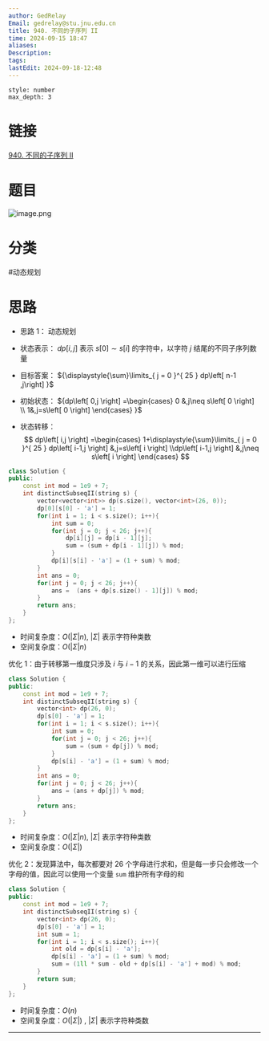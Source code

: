 ```yaml
---
author: GedRelay
Email: gedrelay@stu.jnu.edu.cn
title: 940. 不同的子序列 II
time: 2024-09-15 18:47
aliases: 
Description: 
tags: 
lastEdit: 2024-09-18-12:48
---
```


```toc
style: number
max_depth: 3
```

# 链接
[940. 不同的子序列 II](https://leetcode.cn/problems/distinct-subsequences-ii/) 

# 题目
![image.png](https://ged-pic-bed.oss-cn-guangzhou.aliyuncs.com/img/202409151847287.png)


# 分类
#动态规划 

# 思路
- 思路 1：
动态规划
- 状态表示：
${dp\left[ i,j \right]  }$ 表示 ${s\left[ 0 \right] \sim s\left[ i \right]  }$ 的字符中，以字符 ${j }$ 结尾的不同子序列数量

- 目标答案：
${\displaystyle{\sum}\limits_{ j = 0 }^{ 25 } dp\left[ n-1 ,j\right]  }$ 

- 初始状态：
${dp\left[ 0,j \right] =\begin{cases} 0 &,j\neq s\left[ 0 \right] \\ 1&,j=s\left[ 0 \right]  \end{cases}  }$ 

- 状态转移：
$$
dp\left[ i,j \right] =\begin{cases} 1+\displaystyle{\sum}\limits_{ j = 0 }^{ 25 } dp\left[ i-1,j \right] &,j=s\left[ i \right] \\dp\left[ i-1,j \right] &,j\neq s\left[ i \right]  \end{cases} 
$$

```cpp
class Solution {
public:
    const int mod = 1e9 + 7;
    int distinctSubseqII(string s) {
        vector<vector<int>> dp(s.size(), vector<int>(26, 0));
        dp[0][s[0] - 'a'] = 1;
        for(int i = 1; i < s.size(); i++){
            int sum = 0;
            for(int j = 0; j < 26; j++){
                dp[i][j] = dp[i - 1][j];
                sum = (sum + dp[i - 1][j]) % mod;
            }
            dp[i][s[i] - 'a'] = (1 + sum) % mod;
        }
        int ans = 0;
        for(int j = 0; j < 26; j++){
            ans =  (ans + dp[s.size() - 1][j]) % mod;
        }
        return ans;
    }
};
```


- 时间复杂度：${O\left( |\Sigma |n \right)  }$, ${|\Sigma | }$ 表示字符种类数
- 空间复杂度：${O\left( |\Sigma |n \right)  }$ 


优化 1：由于转移第一维度只涉及 ${i }$ 与 ${i-1 }$ 的关系，因此第一维可以进行压缩

```cpp
class Solution {
public:
    const int mod = 1e9 + 7;
    int distinctSubseqII(string s) {
        vector<int> dp(26, 0);
        dp[s[0] - 'a'] = 1;
        for(int i = 1; i < s.size(); i++){
            int sum = 0;
            for(int j = 0; j < 26; j++){
                sum = (sum + dp[j]) % mod;
            }
            dp[s[i] - 'a'] = (1 + sum) % mod;
        }
        int ans = 0;
        for(int j = 0; j < 26; j++){
            ans = (ans + dp[j]) % mod;
        }
        return ans;
    }
};

```


- 时间复杂度：${O\left( |\Sigma |n \right)  }$, ${|\Sigma | }$ 表示字符种类数
- 空间复杂度：${O\left( |\Sigma | \right)  }$ 


优化 2：发现算法中，每次都要对 $26$ 个字母进行求和，但是每一步只会修改一个字母的值，因此可以使用一个变量 `sum` 维护所有字母的和

```cpp
class Solution {
public:
    const int mod = 1e9 + 7;
    int distinctSubseqII(string s) {
        vector<int> dp(26, 0);
        dp[s[0] - 'a'] = 1;
        int sum = 1;
        for(int i = 1; i < s.size(); i++){
            int old = dp[s[i] - 'a'];
            dp[s[i] - 'a'] = (1 + sum) % mod;
            sum = (1ll * sum - old + dp[s[i] - 'a'] + mod) % mod;
        }
        return sum;
    }
};
```


- 时间复杂度：${O\left(n \right)  }$ 
- 空间复杂度：${O\left( |\Sigma | \right)  }$ , ${|\Sigma | }$ 表示字符种类数


---

